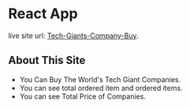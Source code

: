 # React App
live site url: [Tech-Giants-Company-Buy](https://github.com/facebook/create-react-app).

## About This Site

* You Can Buy The World's Tech Giant Companies.
* You can see total ordered item and ordered items.
* You can see Total Price of Companies.
